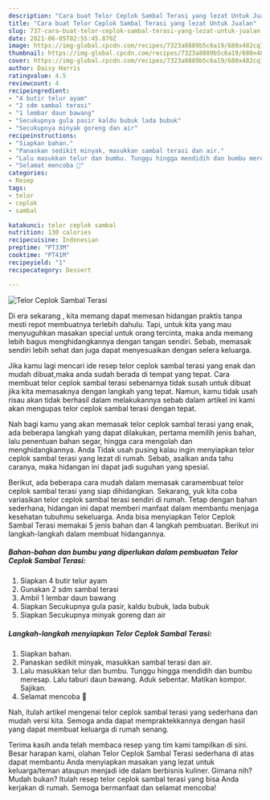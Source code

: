 ```yaml
---
description: "Cara buat Telor Ceplok Sambal Terasi yang lezat Untuk Jualan"
title: "Cara buat Telor Ceplok Sambal Terasi yang lezat Untuk Jualan"
slug: 737-cara-buat-telor-ceplok-sambal-terasi-yang-lezat-untuk-jualan
date: 2021-06-05T02:55:45.870Z
image: https://img-global.cpcdn.com/recipes/7323a8889b5c6a19/680x482cq70/telor-ceplok-sambal-terasi-foto-resep-utama.jpg
thumbnail: https://img-global.cpcdn.com/recipes/7323a8889b5c6a19/680x482cq70/telor-ceplok-sambal-terasi-foto-resep-utama.jpg
cover: https://img-global.cpcdn.com/recipes/7323a8889b5c6a19/680x482cq70/telor-ceplok-sambal-terasi-foto-resep-utama.jpg
author: Daisy Harris
ratingvalue: 4.5
reviewcount: 4
recipeingredient:
- "4 butir telur ayam"
- "2 sdm sambal terasi"
- "1 lembar daun bawang"
- "Secukupnya gula pasir kaldu bubuk lada bubuk"
- "Secukupnya minyak goreng dan air"
recipeinstructions:
- "Siapkan bahan."
- "Panaskan sedikit minyak, masukkan sambal terasi dan air."
- "Lalu masukkan telur dan bumbu. Tunggu hingga mendidih dan bumbu meresap. Lalu taburi daun bawang. Aduk sebentar. Matikan kompor. Sajikan."
- "Selamat mencoba 🧡"
categories:
- Resep
tags:
- telor
- ceplok
- sambal

katakunci: telor ceplok sambal 
nutrition: 130 calories
recipecuisine: Indonesian
preptime: "PT33M"
cooktime: "PT41M"
recipeyield: "1"
recipecategory: Dessert

---
```



![Telor Ceplok Sambal Terasi](https://img-global.cpcdn.com/recipes/7323a8889b5c6a19/680x482cq70/telor-ceplok-sambal-terasi-foto-resep-utama.jpg)

Di era  sekarang , kita memang dapat memesan hidangan praktis tanpa mesti repot membuatnya terlebih dahulu. Tapi, untuk kita yang mau menyuguhkan masakan special untuk orang tercinta, maka anda memang lebih bagus menghidangkannya dengan tangan sendiri. Sebab, memasak sendiri lebih sehat dan juga dapat menyesuaikan dengan selera keluarga.

Jika kamu lagi mencari ide resep telor ceplok sambal terasi yang enak dan mudah dibuat,maka anda sudah berada di tempat yang tepat. Cara membuat telor ceplok sambal terasi  sebenarnya tidak susah untuk dibuat jika kita memasaknya dengan langkah yang tepat. Namun, kamu tidak usah risau akan tidak berhasil dalam melakukannya 
sebab dalam artikel ini kami akan mengupas telor ceplok sambal terasi dengan tepat.  



Nah bagi kamu yang akan memasak telor ceplok sambal terasi yang enak, ada beberapa langkah yang dapat dilakukan, pertama memilih jenis bahan, lalu penentuan bahan segar, hingga cara mengolah dan menghidangkannya. Anda Tidak usah pusing kalau ingin menyiapkan telor ceplok sambal terasi yang lezat di rumah. Sebab, asalkan anda  tahu caranya, maka hidangan ini dapat jadi suguhan yang spesial.

Berikut, ada beberapa cara mudah dalam memasak caramembuat telor ceplok sambal terasi yang siap dihidangkan. Sekarang, yuk kita coba variasikan telor ceplok sambal terasi sendiri di rumah. Tetap dengan bahan sederhana, hidangan ini dapat memberi manfaat dalam membantu menjaga kesehatan tubuhmu sekeluarga. Anda bisa menyiapkan Telor Ceplok Sambal Terasi memakai 5 jenis bahan dan 4 langkah pembuatan. Berikut ini langkah-langkah dalam membuat hidangannya.

<!--inarticleads1-->

##### Bahan-bahan dan bumbu yang diperlukan dalam pembuatan Telor Ceplok Sambal Terasi:

1. Siapkan 4 butir telur ayam
1. Gunakan 2 sdm sambal terasi
1. Ambil 1 lembar daun bawang
1. Siapkan Secukupnya gula pasir, kaldu bubuk, lada bubuk
1. Siapkan Secukupnya minyak goreng dan air




<!--inarticleads2-->

##### Langkah-langkah menyiapkan Telor Ceplok Sambal Terasi:

1. Siapkan bahan.
1. Panaskan sedikit minyak, masukkan sambal terasi dan air.
1. Lalu masukkan telur dan bumbu. Tunggu hingga mendidih dan bumbu meresap. Lalu taburi daun bawang. Aduk sebentar. Matikan kompor. Sajikan.
1. Selamat mencoba 🧡




Nah, itulah artikel mengenai  telor ceplok sambal terasi  yang sederhana dan mudah versi kita. Semoga anda dapat mempraktekkannya dengan hasil yang dapat membuat keluarga di rumah senang. 

Terima kasih anda telah membaca resep yang tim kami tampilkan di sini. Besar harapan kami, olahan  Telor Ceplok Sambal Terasi sederhana di atas dapat membantu Anda menyiapkan masakan yang lezat untuk keluarga/teman ataupun menjadi ide dalam berbisnis kuliner. Gimana nih? Mudah bukan? Itulah resep telor ceplok sambal terasi yang bisa Anda kerjakan di rumah. Semoga bermanfaat dan selamat mencoba!

